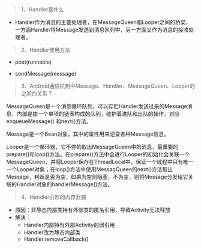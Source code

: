> 1、Handler是什么

* Handler作为消息的主要处理者，在MessageQueen和Looper之间的桥梁，一方面Handler将Message发送到消息队列中，另一方面又作为消息的接收处理者。

> 2、Handler使用方法

* post\(runnable\)

* sendMessage\(message\)

> 3、Android通信机制中Message、Handler、MessageQueen、Looper的之间的关系？

MessageQueen是一个消息循环队列，可以存贮Handler发送过来的Message消息，内部是由一个单项的链表构成的队列，维护着进队和出队的操作，对应enqueueMessage\(\) 和next\(\)方法。

Message是一个Bean对象，其中的属性用来记录各种Message信息。

Looper是一个循环器，它不停的取出MessageQueen中的消息，最重要的prepare\(\)和loop\(\)方法。在prepare\(\)方法中会进行Looper的初始化会关联一个MessageQueen，并将Looper保存在ThreadLocal中，保证一个线程中只有唯一一个Looper对象；在loop\(\)方法中使用MessagQueen的next\(\)方法取出Message，判断是否为空，如果为空则阻塞，不为空，则将Message分发给它关联的Handler对象的handlerMessage\(\)方法。

> 4、Handler引起的内存泄漏

* 原因：非静态内部类持有外部类的匿名引用，导致Activity无法释放
* 解决：
  * Handler内部持有外部Activity的弱引用
  * Handler改为静态内部类
  * Handler.removeCallback\(\)



